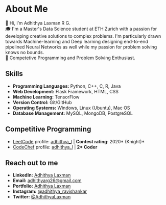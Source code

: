 # About Me

👋 Hi, I’m Adhithya Laxman R G.  
🎓 I'm a Master's Data Science student at ETH Zurich with a passion for developing creative solutions to complex problems. I'm particularly drawn towards Machine-learning and Deep learning designing end-to-end pipelined Neural Networks as well while my passion for problem solving knows no bounds.  
👀 Competetive Programming and Problem Solving Enthusiast.

## Skills

- **Programming Languages:** Python, C++, C, R, Java
- **Web Development:** Flask Framework, HTML, CSS
- **Machine Learning:** TensorFlow
- **Version Control:** Git/GitHub
- **Operating Systems:** Windows, Linux (Ubuntu), Mac OS
- **Database Management:** MySQL, MongoDB, PostgreSQL

## Competitive Programming

- [LeetCode](https://leetcode.com/) profile: [adhithya_l](https://leetcode.com/adhithya_l/) | **Contest rating**: 2020* (Knight)\*
- [CodeChef](https://www.codechef.com/) profile: [adhithya_l]((https://www.codechef.com/users/adhithya_l/)) | **2\* Coder**


## Reach out to me


- **LinkedIn:** [Adhithya Laxman](https://www.linkedin.com/in/adhithya-laxman/)
- **Email:** adhithyarg26@gmail.com
- **Portfolio:** [Adhithya Laxman](https://adhithya-laxman.github.io/Portfolio/)
- **Instagram:** [@adhithya_ravishankar](https://www.instagram.com/adhithya_ravishankar/)
- **Twitter:** [@AdhithyaLaxman](https://twitter.com/AdhithyaLaxman)

